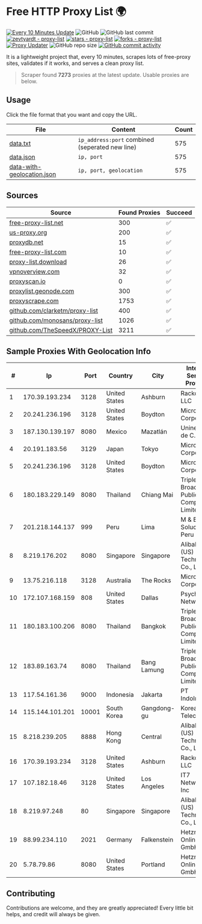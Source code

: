 
# Free HTTP Proxy List 🌍

[![Every 10 Minutes Update](https://github.com/mertguvencli/http-proxy-list/actions/workflows/main.yml/badge.svg?branch=main)](https://github.com/mertguvencli/http-proxy-list/actions/workflows/main.yml)
![GitHub](https://img.shields.io/github/license/mertguvencli/http-proxy-list)
![GitHub last commit](https://img.shields.io/github/last-commit/mertguvencli/http-proxy-list)
[![zevtyardt - proxy-list](https://img.shields.io/static/v1?label=zevtyardt&message=proxy-list&color=blue&logo=github)](https://github.com/zevtyardt/proxy-list "Go to GitHub repo")
[![stars - proxy-list](https://img.shields.io/github/stars/zevtyardt/proxy-list?style=social)](https://github.com/zevtyardt/proxy-list)
[![forks - proxy-list](https://img.shields.io/github/forks/zevtyardt/proxy-list?style=social)](https://github.com/zevtyardt/proxy-list)
[![Proxy Updater](https://github.com/zevtyardt/proxy-list/workflows/Proxy%20Updater/badge.svg)](https://github.com/zevtyardt/proxy-list/actions?query=workflow:"Proxy+Updater")
![GitHub repo size](https://img.shields.io/github/repo-size/zevtyardt/proxy-list)
[![GitHub commit activity](https://img.shields.io/github/commit-activity/m/zevtyardt/proxy-list?logo=commits)](https://github.com/zevtyardt/proxy-list/commits/main)

It is a lightweight project that, every 10 minutes, scrapes lots of free-proxy sites, validates if it works, and serves a clean proxy list.

> Scraper found **7273** proxies at the latest update. Usable proxies are below.

## Usage

Click the file format that you want and copy the URL.

|File|Content|Count|
|----|-------|-----|
|[data.txt](https://raw.githubusercontent.com/mertguvencli/http-proxy-list/main/proxy-list/data.txt)|`ip_address:port` combined (seperated new line)|575|
|[data.json](https://raw.githubusercontent.com/mertguvencli/http-proxy-list/main/proxy-list/data.json)|`ip, port`|575|
|[data-with-geolocation.json](https://raw.githubusercontent.com/mertguvencli/http-proxy-list/main/proxy-list/data-with-geolocation.json)|`ip, port, geolocation`|575|

## Sources

|Source|Found Proxies|Succeed|
|------|-------------|-------|
|[free-proxy-list.net](https://free-proxy-list.net)|300|✅|
|[us-proxy.org](https://www.us-proxy.org)|200|✅|
|[proxydb.net](http://proxydb.net)|15|✅|
|[free-proxy-list.com](https://free-proxy-list.com/?page=&port=&type%5B%5D=http&type%5B%5D=https&up_time=0&search=Search)|10|✅|
|[proxy-list.download](https://www.proxy-list.download/HTTP)|26|✅|
|[vpnoverview.com](https://vpnoverview.com/privacy/anonymous-browsing/free-proxy-servers)|32|✅|
|[proxyscan.io](https://www.proxyscan.io)|0|✅|
|[proxylist.geonode.com](https://proxylist.geonode.com/api/proxy-list?limit=300&page=1&sort_by=lastChecked&sort_type=desc&protocols=http,https)|300|✅|
|[proxyscrape.com](https://api.proxyscrape.com/v2/?request=displayproxies&protocol=http&timeout=10000&country=all&ssl=all&anonymity=all)|1753|✅|
|[github.com/clarketm/proxy-list](https://raw.githubusercontent.com/clarketm/proxy-list/master/proxy-list-raw.txt)|400|✅|
|[github.com/monosans/proxy-list](https://raw.githubusercontent.com/monosans/proxy-list/main/proxies/http.txt)|1026|✅|
|[github.com/TheSpeedX/PROXY-List](https://raw.githubusercontent.com/TheSpeedX/PROXY-List/master/http.txt)|3211|✅|


## Sample Proxies With Geolocation Info

|#|Ip|Port|Country|City|Internet Service Provider|
|-|--|----|-------|----|-------------------------|
|1|170.39.193.234|3128|United States|Ashburn|Rackdog, LLC|
|2|20.241.236.196|3128|United States|Boydton|Microsoft Corporation|
|3|187.130.139.197|8080|Mexico|Mazatlán|Uninet S.A. de C.V.|
|4|20.191.183.56|3129|Japan|Tokyo|Microsoft Corporation|
|5|20.241.236.196|3128|United States|Boydton|Microsoft Corporation|
|6|180.183.229.149|8080|Thailand|Chiang Mai|Triple T Broadband Public Company Limited|
|7|201.218.144.137|999|Peru|Lima|M & B Soluciones Peru S.A.C.|
|8|8.219.176.202|8080|Singapore|Singapore|Alibaba (US) Technology Co., Ltd.|
|9|13.75.216.118|3128|Australia|The Rocks|Microsoft Corporation|
|10|172.107.168.159|808|United States|Dallas|Psychz Networks|
|11|180.183.100.206|8080|Thailand|Bangkok|Triple T Broadband Public Company Limited|
|12|183.89.163.74|8080|Thailand|Bang Lamung|Triple T Broadband Public Company Limited|
|13|117.54.161.36|9000|Indonesia|Jakarta|PT IndoInternet|
|14|115.144.101.201|10001|South Korea|Gangdong-gu|Korea Telecom|
|15|8.218.239.205|8888|Hong Kong|Central|Alibaba (US) Technology Co., Ltd.|
|16|170.39.193.234|3128|United States|Ashburn|Rackdog, LLC|
|17|107.182.18.46|3128|United States|Los Angeles|IT7 Networks Inc|
|18|8.219.97.248|80|Singapore|Singapore|Alibaba (US) Technology Co., Ltd.|
|19|88.99.234.110|2021|Germany|Falkenstein|Hetzner Online GmbH|
|20|5.78.79.86|8080|United States|Portland|Hetzner Online GmbH|



## Contributing

Contributions are welcome, and they are greatly appreciated! Every
little bit helps, and credit will always be given.

